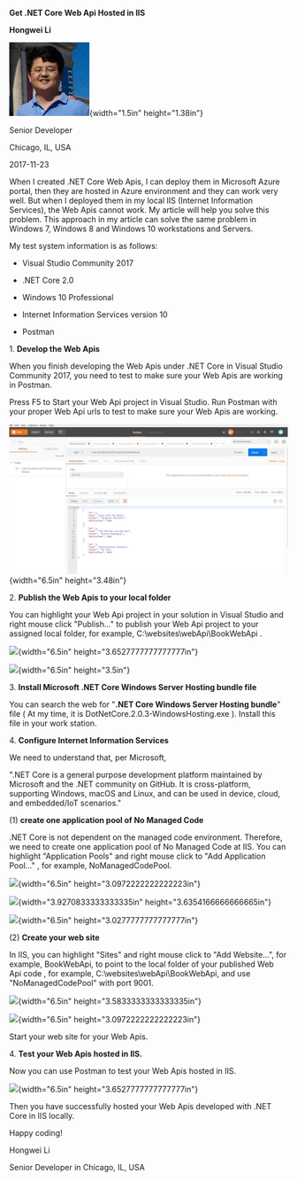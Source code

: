 **Get .NET Core Web Api Hosted in IIS**

**Hongwei Li**

![me](https://github.com/hw1999/Get.NETCoreWebApiHostedinIIS/blob/master/image/me.jpg){width="1.5in"
height="1.38in"}

Senior Developer

Chicago, IL, USA

2017-11-23

When I created .NET Core Web Apis, I can deploy them in Microsoft Azure
portal, then they are hosted in Azure environment and they can work very
well. But when I deployed them in my local IIS (Internet Information
Services), the Web Apis cannot work. My article will help you solve this
problem. This approach in my article can solve the same problem in
Windows 7, Windows 8 and Windows 10 workstations and Servers.

My test system information is as follows:

-   Visual Studio Community 2017

-   .NET Core 2.0

-   Windows 10 Professional

-   Internet Information Services version 10

-   Postman

1\. **Develop the Web Apis**

When you finish developing the Web Apis under .NET Core in Visual Studio
Community 2017, you need to test to make sure your Web Apis are working
in Postman.

Press F5 to Start your Web Api project in Visual Studio. Run Postman
with your proper Web Api urls to test to make sure your Web Apis are
working.

![](https://github.com/hw1999/Get.NETCoreWebApiHostedinIIS/blob/master/image/01.jpg){width="6.5in" height="3.48in"}

2\. **Publish the Web Apis to your local folder**

You can highlight your Web Api project in your solution in Visual Studio
and right mouse click "Publish\..." to publish your Web Api project to
your assigned local folder, for example,
C:\\websites\\webApi\\BookWebApi .

![](media/image20.png){width="6.5in" height="3.6527777777777777in"}

![](media/image12.png){width="6.5in" height="3.5in"}

3\. **Install Microsoft .NET Core Windows Server Hosting bundle file**

You can search the web for "**.NET Core Windows Server Hosting bundle**"
file ( At my time, it is DotNetCore.2.0.3-WindowsHosting.exe ). Install
this file in your work station.

4\. **Configure Internet Information Services**

We need to understand that, per Microsoft,

".NET Core is a general purpose development platform maintained by
Microsoft and the .NET community on GitHub. It is cross-platform,
supporting Windows, macOS and Linux, and can be used in device, cloud,
and embedded/IoT scenarios."

\(1) **create one application pool of No Managed Code**

.NET Core is not dependent on the managed code environment. Therefore,
we need to create one application pool of No Managed Code at IIS. You
can highlight "Application Pools" and right mouse click to "Add
Application Pool..." , for example, NoManagedCodePool.

![](media/image10.png){width="6.5in" height="3.0972222222222223in"}

![](media/image13.png){width="3.9270833333333335in"
height="3.6354166666666665in"}

![](media/image11.png){width="6.5in" height="3.0277777777777777in"}

\(2) **Create your web site**

In IIS, you can highlight "Sites" and right mouse click to "Add
Website...", for example, BookWebApi, to point to the local folder of
your published Web Api code , for example,
C:\\websites\\webApi\\BookWebApi, and use "NoManagedCodePool" with port
9001.

![](media/image19.png){width="6.5in" height="3.5833333333333335in"}

![](media/image18.png){width="6.5in" height="3.0972222222222223in"}

Start your web site for your Web Apis.

4\. **Test your Web Apis hosted in IIS.**

Now you can use Postman to test your Web Apis hosted in IIS.

![](media/image15.png){width="6.5in" height="3.6527777777777777in"}

Then you have successfully hosted your Web Apis developed with .NET Core
in IIS locally.

Happy coding!

Hongwei Li

Senior Developer in Chicago, IL, USA
